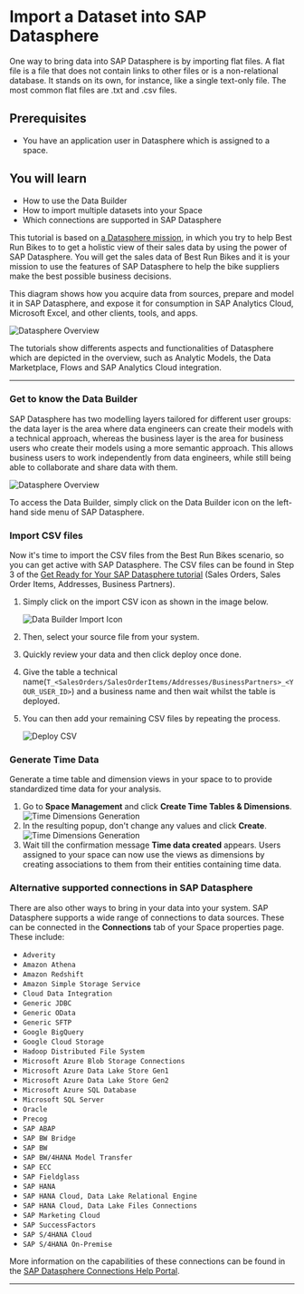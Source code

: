 # Import a Dataset into SAP Datasphere
<!-- description --> One way to bring data into SAP Datasphere is by importing flat files. A flat file is a file that does not contain links to other files or is a non-relational database. It stands on its own, for instance, like a single text-only file. The most common flat files are .txt and .csv files.

## Prerequisites
- You have an application user in Datasphere which is assigned to a space. 
## You will learn
  - How to use the Data Builder
  - How to import multiple datasets into your Space
  - Which connections are supported in SAP Datasphere
    
  This tutorial is based on [a Datasphere mission](https://developers.sap.com/mission.data-warehouse-cloud-get-started.html), in which you try to help Best Run Bikes to to get a holistic view of their sales data by using the power of SAP Datasphere. You will get the sales data of Best Run Bikes and it is your mission to use the features of SAP Datasphere to help the bike suppliers make the best possible business decisions. 

  This diagram shows how you acquire data from sources, prepare and model it in SAP Datasphere, and expose it for consumption in SAP Analytics Cloud, Microsoft Excel, and other clients, tools, and apps.

  ![Datasphere Overview](./images-dsp_modeling_1-import-dataset/DS_Component_Overview_detailed.png)

  The tutorials show differents aspects and functionalities of Datasphere which are depicted in the overview, such as Analytic Models, the Data Marketplace, Flows and SAP Analytics Cloud integration.
  
---

### Get to know the Data Builder

SAP Datasphere has two modelling layers tailored for different user groups: the data layer is the area where data engineers can create their models with a technical approach, whereas the business layer is the area for business users who create their models using a more semantic approach. This allows business users to work independently from data engineers, while still being able to collaborate and share data with them.

![Datasphere Overview](./images-dsp_modeling_1-import-dataset/DS_Component_Overview.png)

To access the Data Builder, simply click on the Data Builder icon on the left-hand side menu of SAP Datasphere.

### Import CSV files


Now it's time to import the CSV files from the Best Run Bikes scenario, so you can get active with SAP Datasphere. The CSV files can be found in Step 3 of the [Get Ready for Your SAP Datasphere tutorial](https://developers.sap.com/tutorials/data-warehouse-cloud-1-begin-trial.html) (Sales Orders, Sales Order Items, Addresses, Business Partners).

1.  Simply click on the import CSV icon as shown in the image below.

    ![Data Builder Import Icon](./images-dsp_modeling_1-import-dataset/DS_Import_CSV.png)

2.  Then, select your source file from your system.

3.  Quickly review your data and then click deploy once done.

4.  Give the table a technical name(`T_<SalesOrders/SalesOrderItems/Addresses/BusinessPartners>_<YOUR_USER_ID>`) and a business name and then wait whilst the table is deployed.

5.  You can then add your remaining CSV files by repeating the process.

    ![Deploy CSV](./images-dsp_modeling_1-import-dataset/DS_Deploy_Adresses.png)

### Generate Time Data
Generate a time table and dimension views in your space to to provide standardized time data for your analysis. 
1. Go to **Space Management** and click **Create Time Tables & Dimensions**.
  ![Time Dimensions Generation](./images-dsp_modeling_1-import-dataset/DS_CreateTimeTablesAndDimensions.png)
2. In the resulting popup, don't change any values and click **Create**.
![Time Dimensions Generation](./images-dsp_modeling_1-import-dataset/DS_CreateTimeTablesAndDimensions_2.png)
3. Wait till the confirmation message **Time data created** appears. Users assigned to your space can now use the views as dimensions by creating associations to them from their entities containing time data.

### Alternative supported connections in SAP Datasphere


There are also other ways to bring in your data into your system. SAP Datasphere supports a wide range of connections to data sources. These can be connected in the **Connections** tab of your Space properties page. These include:

- `Adverity`
- `Amazon Athena`
- `Amazon Redshift`
- `Amazon Simple Storage Service`
- `Cloud Data Integration`
- `Generic JDBC`
- `Generic OData`
- `Generic SFTP`
- `Google BigQuery`
- `Google Cloud Storage`
- `Hadoop Distributed File System`
- `Microsoft Azure Blob Storage Connections`
- `Microsoft Azure Data Lake Store Gen1`
- `Microsoft Azure Data Lake Store Gen2`
- `Microsoft Azure SQL Database`
- `Microsoft SQL Server`
- `Oracle`
- `Precog`
- `SAP ABAP`
- `SAP BW Bridge`
- `SAP BW`
- `SAP BW/4HANA Model Transfer`
- `SAP ECC`
- `SAP Fieldglass`
- `SAP HANA`
- `SAP HANA Cloud, Data Lake Relational Engine`
- `SAP HANA Cloud, Data Lake Files Connections`
- `SAP Marketing Cloud`
- `SAP SuccessFactors`
- `SAP S/4HANA Cloud`
- `SAP S/4HANA On-Premise`

More information on the capabilities of these connections can be found in the [SAP Datasphere Connections Help Portal](https://help.sap.com/viewer/9f804b8efa8043539289f42f372c4862/cloud/en-US/eb85e157ab654152bd68a8714036e463.html).




---
